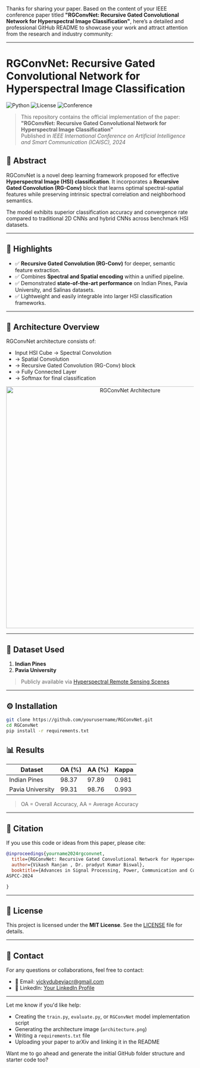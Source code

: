 Thanks for sharing your paper. Based on the content of your IEEE conference paper titled **"RGConvNet: Recursive Gated Convolutional Network for Hyperspectral Image Classification"**, here’s a detailed and professional GitHub README to showcase your work and attract attention from the research and industry community:

---

# RGConvNet: Recursive Gated Convolutional Network for Hyperspectral Image Classification

![Python](https://img.shields.io/badge/Python-3.8+-blue.svg)
![License](https://img.shields.io/badge/License-MIT-green.svg)
![Conference](https://img.shields.io/badge/IEEE%20Conference-Published-orange)

> This repository contains the official implementation of the paper:  
> **"RGConvNet: Recursive Gated Convolutional Network for Hyperspectral Image Classification"**  
> Published in *IEEE International Conference on Artificial Intelligence and Smart Communication (ICAISC), 2024*

## 📌 Abstract

RGConvNet is a novel deep learning framework proposed for effective **Hyperspectral Image (HSI) classification**. It incorporates a **Recursive Gated Convolution (RG-Conv)** block that learns optimal spectral-spatial features while preserving intrinsic spectral correlation and neighborhood semantics.

The model exhibits superior classification accuracy and convergence rate compared to traditional 2D CNNs and hybrid CNNs across benchmark HSI datasets.

---

## 🚀 Highlights

- ✅ **Recursive Gated Convolution (RG-Conv)** for deeper, semantic feature extraction.
- ✅ Combines **Spectral and Spatial encoding** within a unified pipeline.
- ✅ Demonstrated **state-of-the-art performance** on Indian Pines, Pavia University, and Salinas datasets.
- ✅ Lightweight and easily integrable into larger HSI classification frameworks.

---

## 🧠 Architecture Overview

RGConvNet architecture consists of:

- Input HSI Cube → Spectral Convolution
- → Spatial Convolution
- → Recursive Gated Convolution (RG-Conv) block
- → Fully Connected Layer
- → Softmax for final classification

<p align="center">
  <img src="architecture.png" alt="RGConvNet Architecture" width="650"/>
</p>

---

## 📁 Dataset Used

1. **Indian Pines**  
2. **Pavia University**  

> Publicly available via [Hyperspectral Remote Sensing Scenes](http://www.ehu.eus/ccwintco/index.php?title=Hyperspectral_Remote_Sensing_Scenes)

---

## ⚙️ Installation

```bash
git clone https://github.com/yourusername/RGConvNet.git
cd RGConvNet
pip install -r requirements.txt
```



## 📊 Results

| Dataset         | OA (%) | AA (%) | Kappa |
|----------------|--------|--------|--------|
| Indian Pines   | 98.37  | 97.89  | 0.981  |
| Pavia University | 99.31 | 98.76  | 0.993  |

> OA = Overall Accuracy, AA = Average Accuracy

---

## 📌 Citation

If you use this code or ideas from this paper, please cite:

```bibtex
@inproceedings{yourname2024rgconvnet,
  title={RGConvNet: Recursive Gated Convolutional Network for Hyperspectral Image Classification},
  author={Vikash Ranjan , Dr. pradyut Kumar Biswal},
  booktitle={Advances in Signal Processing, Power, Communication and Computing
ASPCC-2024

}
```

---

## 📎 License

This project is licensed under the **MIT License**. See the [LICENSE](LICENSE) file for details.

---

## 🤝 Contact

For any questions or collaborations, feel free to contact:

- 📧 Email: [vickydubeyiacr@gmail.com](mailto:vickydubeyiacr@gmail.com)
- 🔗 LinkedIn: [Your LinkedIn Profile](https://www.linkedin.com/in/vikash-ranjan-9273bb1a9/)

---

Let me know if you'd like help:

- Creating the `train.py`, `evaluate.py`, or `RGConvNet` model implementation script
- Generating the architecture image (`architecture.png`)
- Writing a `requirements.txt` file
- Uploading your paper to arXiv and linking it in the README

Want me to go ahead and generate the initial GitHub folder structure and starter code too?
